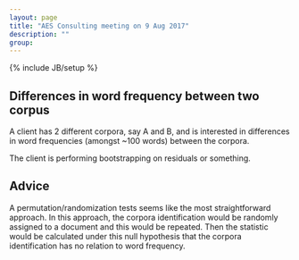 ```yaml
---
layout: page
title: "AES Consulting meeting on 9 Aug 2017"
description: ""
group: 
---
```

{% include JB/setup %}

## Differences in word frequency between two corpus

A client has 2 different corpora, say A and B, and is interested in differences
in word frequencies (amongst ~100 words) between the corpora. 

The client is performing bootstrapping on residuals or something.

## Advice

A permutation/randomization tests seems like the most straightforward approach.
In this approach, the corpora identification would be randomly assigned to a 
document and this would be repeated.
Then the statistic would be calculated under this null hypothesis that the 
corpora identification has no relation to word frequency.